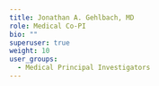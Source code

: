 ```yaml
---
title: Jonathan A. Gehlbach, MD
role: Medical Co-PI
bio: ""
superuser: true
weight: 10
user_groups:
  - Medical Principal Investigators
---
```

